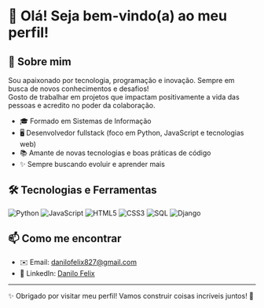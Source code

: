 # 👋 Olá! Seja bem-vindo(a) ao meu perfil!

## 🚀 Sobre mim

Sou apaixonado por tecnologia, programação e inovação. Sempre em busca de novos conhecimentos e desafios!  
Gosto de trabalhar em projetos que impactam positivamente a vida das pessoas e acredito no poder da colaboração.

- 🎓 Formado em Sistemas de Informação
- 🖥️ Desenvolvedor fullstack (foco em Python, JavaScript e tecnologias web)
- 📚 Amante de novas tecnologias e boas práticas de código
- ✨ Sempre buscando evoluir e aprender mais

## 🛠️ Tecnologias e Ferramentas

![Python](https://img.shields.io/badge/Python-3776AB?style=for-the-badge&logo=python&logoColor=white)
![JavaScript](https://img.shields.io/badge/JavaScript-F7DF1E?style=for-the-badge&logo=javascript&logoColor=black)
![HTML5](https://img.shields.io/badge/HTML5-E34F26?style=for-the-badge&logo=html5&logoColor=white)
![CSS3](https://img.shields.io/badge/CSS3-1572B6?style=for-the-badge&logo=css3&logoColor=white)
![SQL](https://img.shields.io/badge/SQL-005C84?style=for-the-badge&logo=sql&logoColor=white)
![Django](https://img.shields.io/badge/Django-02569B?style=for-the-badge&logo=django&logoColor=white)

<!--## 📈 GitHub Stats

<div align="center">
  <img height="180em" src="https://github-readme-stats.vercel.app/api?username=Danilo302&show_icons=true&theme=radical&include_all_commits=true&count_private=true"/>
  <img height="180em" src="https://github-readme-stats.vercel.app/api/top-langs/?username=Danilo302&layout=compact&langs_count=7&theme=radical"/>
</div>
-->
## 📫 Como me encontrar

- ✉️ Email: danilofelix827@gmail.com
- 💼 LinkedIn: [Danilo Felix](https://www.linkedin.com/in/danilo-felix-75639524b/)

---

✨ Obrigado por visitar meu perfil! Vamos construir coisas incríveis juntos! 🚀
